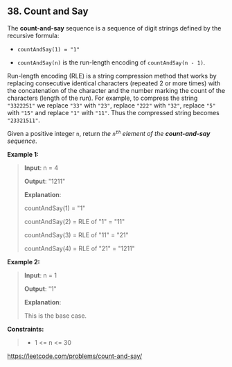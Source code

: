 ## 38. Count and Say

The **count-and-say** sequence is a sequence of digit strings defined by the recursive formula:

- `countAndSay(1) = "1"`

- `countAndSay(n)` is the run-length encoding of `countAndSay(n - 1)`.

Run-length encoding (RLE) is a string compression method that works by replacing consecutive identical characters (repeated 2 or more times) with the concatenation of the character and the number marking the count of the characters (length of the run). For example, to compress the string `"3322251"` we replace `"33"` with `"23"`, replace `"222"` with `"32"`, replace `"5"` with `"15"` and replace `"1"` with `"11"`. Thus the compressed string becomes `"23321511"`.

Given a positive integer `n`, return _the <code>n<sup>th</sup></code> element of the **count-and-say** sequence_.

**Example 1:**
>
>**Input**: n = 4
>
>**Output**: "1211"
>
>**Explanation**:
>
>countAndSay(1) = "1"
>
>countAndSay(2) = RLE of "1" = "11"
>
>countAndSay(3) = RLE of "11" = "21"
>
>countAndSay(4) = RLE of "21" = "1211"

**Example 2:**
>
>**Input**: n = 1
>
>**Output**: "1"
>
>**Explanation**:
>
>This is the base case.

**Constraints:**
>
>- 1 <= n <= 30

https://leetcode.com/problems/count-and-say/